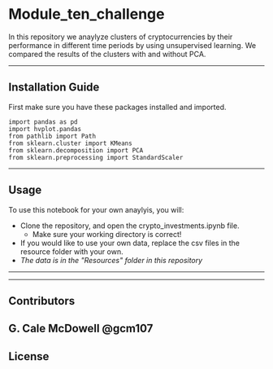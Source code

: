 # Module_ten_challenge
In this repository we anaylyze clusters of cryptocurrencies by their performance in different time periods by using unsupervised learning. We compared the results of the clusters with and without PCA.

---

## Installation Guide

First make sure you have these packages installed and imported.

```
import pandas as pd
import hvplot.pandas
from pathlib import Path
from sklearn.cluster import KMeans
from sklearn.decomposition import PCA
from sklearn.preprocessing import StandardScaler
```

---

## Usage

To use this notebook for your own anaylyis, you will: 
- Clone the repository, and open the crypto_investments.ipynb file. 
   - Make sure your working directory is correct!
- If you would like to use your own data, replace the csv files in the resource folder with your own. 
- _The data is in the "Resources" folder in this repository_


---


<b>


---

## Contributors

G. Cale McDowell
@gcm107
---

## License
